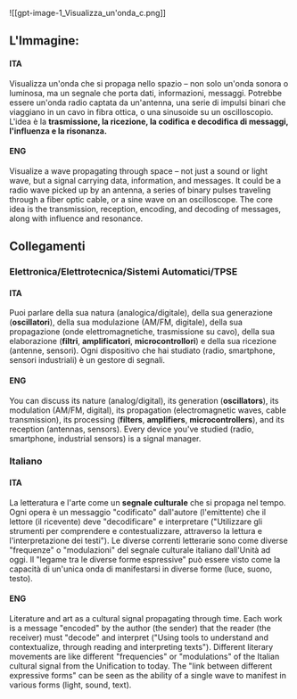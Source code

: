 ![[gpt-image-1_Visualizza_un'onda_c.png]]
## L'Immagine:
#### ITA
Visualizza un'onda che si propaga nello spazio – non solo un'onda sonora o luminosa, ma un segnale che porta dati, informazioni, messaggi. Potrebbe essere un'onda radio captata da un'antenna, una serie di impulsi binari che viaggiano in un cavo in fibra ottica, o una sinusoide su un oscilloscopio. L'idea è la **trasmissione, la ricezione, la codifica e decodifica di messaggi, l'influenza e la risonanza.**
#### ENG
Visualize a wave propagating through space – not just a sound or light wave, but a signal carrying data, information, and messages. It could be a radio wave picked up by an antenna, a series of binary pulses traveling through a fiber optic cable, or a sine wave on an oscilloscope. The core idea is the transmission, reception, encoding, and decoding of messages, along with influence and resonance.

## Collegamenti
### Elettronica/Elettrotecnica/Sistemi Automatici/TPSE
#### ITA
Puoi parlare della sua natura (analogica/digitale), della sua generazione (**oscillatori**), della sua modulazione (AM/FM, digitale), della sua propagazione (onde elettromagnetiche, trasmissione su cavo), della sua elaborazione (**filtri**, **amplificatori**, **microcontrollori**) e della sua ricezione (antenne, sensori). Ogni dispositivo che hai studiato (radio, smartphone, sensori industriali) è un gestore di segnali.

#### ENG
You can discuss its nature (analog/digital), its generation (**oscillators**), its modulation (AM/FM, digital), its propagation (electromagnetic waves, cable transmission), its processing (**filters**, **amplifiers**, **microcontrollers**), and its reception (antennas, sensors). Every device you've studied (radio, smartphone, industrial sensors) is a signal manager.

### Italiano
#### ITA
La letteratura e l'arte come un **segnale culturale** che si propaga nel tempo. Ogni opera è un messaggio "codificato" dall'autore (l'emittente) che il lettore (il ricevente) deve "decodificare" e interpretare ("Utilizzare gli strumenti per comprendere e contestualizzare, attraverso la lettura e l'interpretazione dei testi"). Le diverse correnti letterarie sono come diverse "frequenze" o "modulazioni" del segnale culturale italiano dall'Unità ad oggi. Il "legame tra le diverse forme espressive" può essere visto come la capacità di un'unica onda di manifestarsi in diverse forme (luce, suono, testo).

#### ENG
Literature and art as a cultural signal propagating through time. Each work is a message "encoded" by the author (the sender) that the reader (the receiver) must "decode" and interpret ("Using tools to understand and contextualize, through reading and interpreting texts"). Different literary movements are like different "frequencies" or "modulations" of the Italian cultural signal from the Unification to today. The "link between different expressive forms" can be seen as the ability of a single wave to manifest in various forms (light, sound, text).